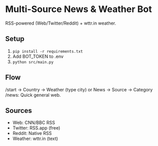 # Multi-Source News & Weather Bot

RSS-powered (Web/Twitter/Reddit) + wttr.in weather.

## Setup
1. `pip install -r requirements.txt`
2. Add BOT_TOKEN to .env
3. `python src/main.py`

## Flow
/start → Country → Weather (type city) or News → Source → Category
/news: Quick general web.

## Sources
- Web: CNN/BBC RSS
- Twitter: RSS.app (free)
- Reddit: Native RSS
- Weather: wttr.in (text)